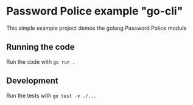# Password Police example "go-cli"
This simple example project demos the golang Password Police module

## Running the code
Run the code with `go run .`

## Development
Run the tests with `go test -v ./...`
